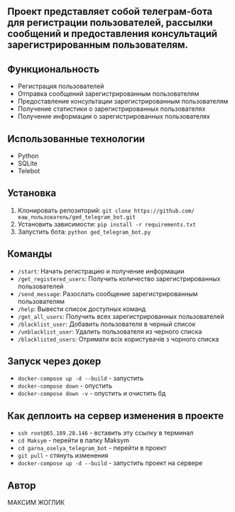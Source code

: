 ## Проект представляет собой телеграм-бота для регистрации пользователей, рассылки сообщений и предоставления консультаций зарегистрированным пользователям.

## Функциональность

- Регистрация пользователей
- Отправка сообщений зарегистрированным пользователям
- Предоставление консультации зарегистрированным пользователям
- Получение статистики о зарегистрированных пользователях
- Получение информации о зарегистрированных пользователях

## Использованные технологии

- Python
- SQLite
- Telebot

## Установка

1. Клонировать репозиторий: `git clone https://github.com/ваш_пользователь/ged_telegram_bot.git`
2. Установить зависимости: `pip install -r requirements.txt`
3. Запустить бота: `python ged_telegram_bot.py`

## Команды

- `/start`: Начать регистрацию и получение информации
- `/get_registered_users`: Получить количество зарегистрированных пользователей
- `/send_message`: Разослать сообщение зарегистрированным пользователям
- `/help`: Вывести список доступных команд
- `/get_all_users`: Получить всех зарегистрированных пользователей
- `/blacklist_user`: Добавить пользователя в черный список
- `/unblacklist_user`: Удалить пользователя из черного списка
- `/blacklisted_users`: Отримати всіх користувачів з чорного списка

## Запуск через докер

- `docker-compose up -d --build` - запустить
- `docker-compose down` - опустить
- `docker-compose down -v` - опустить и очистить бд

## Как деплоить на сервер изменения в проекте

- `ssh root@65.109.28.146` - вставить эту ссылку в терминал
- `cd Maksym` - перейти в папку Maksym
- `cd garna_oselya_telegram_bot` - перейти в проект
- `git pull` - стянуть изменения
- `docker-compose up -d --build` - запустить проект на сервере

## Автор

МАКСИМ ЖОГЛИК
